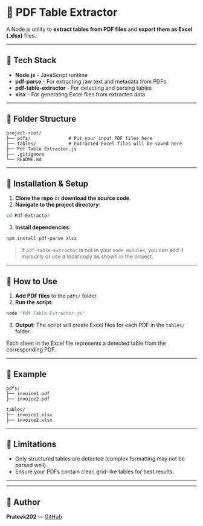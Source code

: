 # 📄 PDF Table Extractor

A Node.js utility to **extract tables from PDF files** and **export them as Excel (.xlsx)** files.

---

## 🚀 Tech Stack

- **Node.js** - JavaScript runtime
- **pdf-parse** - For extracting raw text and metadata from PDFs
- **pdf-table-extractor** - For detecting and parsing tables
- **xlsx** - For generating Excel files from extracted data

---

## 📁 Folder Structure

```
project-root/
├── pdfs/              # Put your input PDF files here
├── tables/            # Extracted Excel files will be saved here
├── Pdf Table Extractor.js
├── .gitignore
└── README.md
```

---

## 🔧 Installation & Setup

1. **Clone the repo** or **download the source code**.
2. **Navigate to the project directory**:

```bash
cd Pdf-Extractor
```

3. **Install dependencies**:

```bash
npm install pdf-parse xlsx
```

> If `pdf-table-extractor` is not in your `node_modules`, you can add it manually or use a local copy as shown in the project.

---

## 📅 How to Use

1. **Add PDF files** to the `pdfs/` folder.
2. **Run the script**:

```bash
node "Pdf Table Extractor.js"
```

3. **Output**: The script will create Excel files for each PDF in the `tables/` folder.

Each sheet in the Excel file represents a detected table from the corresponding PDF.

---

## 📆 Example

```
pdfs/
├── invoice1.pdf
├── invoice2.pdf

tables/
├── invoice1.xlsx
├── invoice2.xlsx
```

---

## 🚧 Limitations

- Only structured tables are detected (complex formatting may not be parsed well).
- Ensure your PDFs contain clear, grid-like tables for best results.

---



---

## 📄 Author

**Prateek202** — [GitHub](https://github.com/Prateek202)

